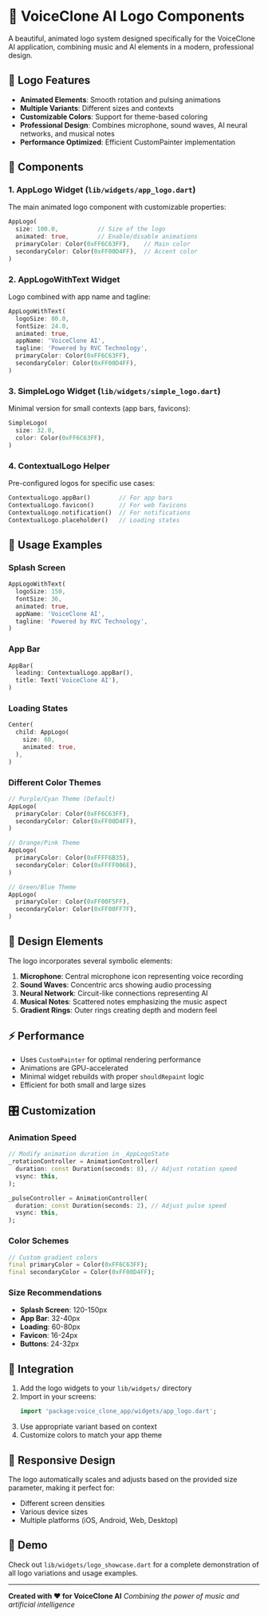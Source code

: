 # 🎵 VoiceClone AI Logo Components

A beautiful, animated logo system designed specifically for the VoiceClone AI application, combining music and AI elements in a modern, professional design.

## 🎨 Logo Features

- **Animated Elements**: Smooth rotation and pulsing animations
- **Multiple Variants**: Different sizes and contexts
- **Customizable Colors**: Support for theme-based coloring
- **Professional Design**: Combines microphone, sound waves, AI neural networks, and musical notes
- **Performance Optimized**: Efficient CustomPainter implementation

## 📁 Components

### 1. AppLogo Widget (`lib/widgets/app_logo.dart`)

The main animated logo component with customizable properties:

```dart
AppLogo(
  size: 100.0,           // Size of the logo
  animated: true,        // Enable/disable animations
  primaryColor: Color(0xFF6C63FF),    // Main color
  secondaryColor: Color(0xFF00D4FF),  // Accent color
)
```

### 2. AppLogoWithText Widget

Logo combined with app name and tagline:

```dart
AppLogoWithText(
  logoSize: 80.0,
  fontSize: 24.0,
  animated: true,
  appName: 'VoiceClone AI',
  tagline: 'Powered by RVC Technology',
  primaryColor: Color(0xFF6C63FF),
  secondaryColor: Color(0xFF00D4FF),
)
```

### 3. SimpleLogo Widget (`lib/widgets/simple_logo.dart`)

Minimal version for small contexts (app bars, favicons):

```dart
SimpleLogo(
  size: 32.0,
  color: Color(0xFF6C63FF),
)
```

### 4. ContextualLogo Helper

Pre-configured logos for specific use cases:

```dart
ContextualLogo.appBar()        // For app bars
ContextualLogo.favicon()       // For web favicons
ContextualLogo.notification()  // For notifications
ContextualLogo.placeholder()   // Loading states
```

## 🎯 Usage Examples

### Splash Screen
```dart
AppLogoWithText(
  logoSize: 150,
  fontSize: 36,
  animated: true,
  appName: 'VoiceClone AI',
  tagline: 'Powered by RVC Technology',
)
```

### App Bar
```dart
AppBar(
  leading: ContextualLogo.appBar(),
  title: Text('VoiceClone AI'),
)
```

### Loading States
```dart
Center(
  child: AppLogo(
    size: 60,
    animated: true,
  ),
)
```

### Different Color Themes
```dart
// Purple/Cyan Theme (Default)
AppLogo(
  primaryColor: Color(0xFF6C63FF),
  secondaryColor: Color(0xFF00D4FF),
)

// Orange/Pink Theme
AppLogo(
  primaryColor: Color(0xFFFF6B35),
  secondaryColor: Color(0xFFFF006E),
)

// Green/Blue Theme
AppLogo(
  primaryColor: Color(0xFF00F5FF),
  secondaryColor: Color(0xFF00FF7F),
)
```

## 🎨 Design Elements

The logo incorporates several symbolic elements:

1. **Microphone**: Central microphone icon representing voice recording
2. **Sound Waves**: Concentric arcs showing audio processing
3. **Neural Network**: Circuit-like connections representing AI
4. **Musical Notes**: Scattered notes emphasizing the music aspect
5. **Gradient Rings**: Outer rings creating depth and modern feel

## ⚡ Performance

- Uses `CustomPainter` for optimal rendering performance
- Animations are GPU-accelerated
- Minimal widget rebuilds with proper `shouldRepaint` logic
- Efficient for both small and large sizes

## 🎛️ Customization

### Animation Speed
```dart
// Modify animation duration in _AppLogoState
_rotationController = AnimationController(
  duration: const Duration(seconds: 8), // Adjust rotation speed
  vsync: this,
);

_pulseController = AnimationController(
  duration: const Duration(seconds: 2), // Adjust pulse speed
  vsync: this,
);
```

### Color Schemes
```dart
// Custom gradient colors
final primaryColor = Color(0xFF6C63FF);
final secondaryColor = Color(0xFF00D4FF);
```

### Size Recommendations
- **Splash Screen**: 120-150px
- **App Bar**: 32-40px
- **Loading**: 60-80px
- **Favicon**: 16-24px
- **Buttons**: 24-32px

## 🚀 Integration

1. Add the logo widgets to your `lib/widgets/` directory
2. Import in your screens:
   ```dart
   import 'package:voice_clone_app/widgets/app_logo.dart';
   ```
3. Use appropriate variant based on context
4. Customize colors to match your app theme

## 📱 Responsive Design

The logo automatically scales and adjusts based on the provided size parameter, making it perfect for:
- Different screen densities
- Various device sizes
- Multiple platforms (iOS, Android, Web, Desktop)

## 🎉 Demo

Check out `lib/widgets/logo_showcase.dart` for a complete demonstration of all logo variations and usage examples.

---

**Created with ❤️ for VoiceClone AI**
*Combining the power of music and artificial intelligence*

